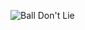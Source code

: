 ![Ball Don't Lie](http://dearsportsfan.com/wp-content/uploads/2014/05/ball-dont-lie-1-1024x640.png)
